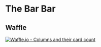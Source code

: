 # The Bar Bar
## Waffle
[![Waffle.io - Columns and their card count](https://badge.waffle.io/botsbarcom/botsbarcom.github.io.svg?columns=all&style=flat-square)](https://waffle.io/botsbarcom/botsbarcom.github.io)
